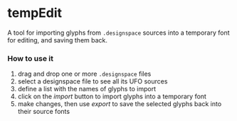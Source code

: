 tempEdit
========

A tool for importing glyphs from `.designspace` sources into a temporary font for editing, and saving them back.

### How to use it

1. drag and drop one or more `.designspace` files
2. select a designspace file to see all its UFO sources
3. define a list with the names of glyphs to import
4. click on the *import* button to import glyphs into a temporary font
5. make changes, then use *export* to save the selected glyphs back into their source fonts
